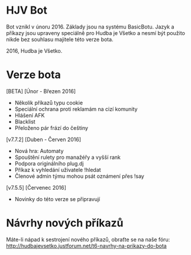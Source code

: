 # HJV Bot

Bot vznikl v únoru 2016. Základy jsou na systému BasicBotu. Jazyk a příkazy jsou upraveny speciálně pro Hudba je Všetko a nesmí být použito nikde bez souhlasu majitele této verze bota. 

2016, Hudba je Všetko.

# Verze bota

[BETA] [Únor - Březen 2016]

- Několik příkazů typu cookie
- Speciální ochrana proti reklamám na cizí komunity
- Hlášení AFK
- Blacklist
- Přeloženo pár frází do češtiny

[v7.7.2] [Duben - Červen 2016]

- Nová hra: Automaty
- Spouštění rulety pro manažéřy a vyšší rank
- Podpora originálního plug.dj
- Příkaz k vyhledání uživatele !hledat
- Členové admin týmu mohou psát oznámení přes !say

[v7.5.5] [Červenec 2016]

- Novinky do této verze se připravují


# Návrhy nových příkazů

Máte-li nápad k sestrojení nového příkazů, obraťte se na naše fóru:
http://hudbajevsetko.justforum.net/t6-navrhy-na-prikazy-do-bota
